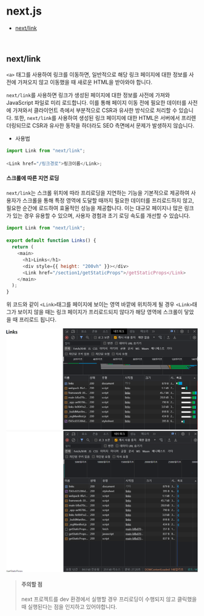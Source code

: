 # next.js

- [next/link](#nextlink)

<br>

## next/link

`<a>` 태그를 사용하여 링크를 이동하면, 일반적으로 해당 링크 페이지에 대한 정보를 사전에 가져오지 않고 이동했을 때 새로운 HTML을 받아와야 합니다.

`next/link`를 사용하면 링크가 생성된 페이지에 대한 정보를 사전에 가져와 JavaScript 파일로 미리 로드합니다. 이를 통해 페이지 이동 전에 필요한 데이터를 사전에 가져와서 클라이언트 측에서 부분적으로 CSR과 유사한 방식으로 처리할 수 있습니다. 또한, `next/link`를 사용하여 생성된 링크 페이지에 대한 HTML은 서버에서 프리렌더링되므로 CSR과 유사한 동작을 하더라도 SEO 측면에서 문제가 발생하지 않습니다.

- 사용법

```javascript
import Link from "next/link";

<Link href="/링크경로">링크이름</Link>;
```

#### 스크롤에 따른 지연 로딩

`next/link`는 스크롤 위치에 따라 프리로딩을 지연하는 기능을 기본적으로 제공하여 사용자가 스크롤을 통해 특정 영역에 도달할 때까지 필요한 데이터를 프리로드하지 않고, 필요한 순간에 로드하여 효율적인 성능을 제공합니다. 이는 대규모 페이지나 많은 링크가 있는 경우 유용할 수 있으며, 사용자 경험과 초기 로딩 속도를 개선할 수 있습니다.

```javascript
import Link from "next/link";

export default function Links() {
  return (
    <main>
      <h1>Links</h1>
      <div style={{ height: "200vh" }}></div>
      <Link href="/section1/getStaticProps">/getStaticProps</Link>
    </main>
  );
}
```

위 코드와 같이 `<Link>`태그를 페이지에 보이는 영역 바깥에 위치하게 될 경우 `<Link>`태그가 보이지 않을 때는 링크 페이지가 프리로드되지 않다가 해당 영역에 스크롤이 닿았을 때 프리로드 됩니다.

![image-20230713222227408](https://raw.githubusercontent.com/ddullgi/image_sever/master/img/image-20230713222227408.png)
![image-20230713222247138](https://raw.githubusercontent.com/ddullgi/image_sever/master/img/image-20230713222247138.png)

> #### 주의할 점
>
> next 프로젝트를 dev 환경에서 실행할 경우 프리로딩이 수행되지 않고 클릭했을 때 실행된다는 점을 인지하고 있어야합니다.
